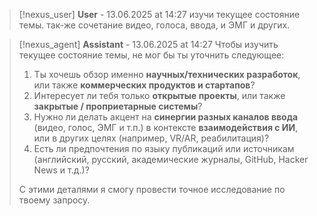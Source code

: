 >[!nexus_user] **User** - 13.06.2025 at 14:27
> изучи текущее состояние темы. так-же сочетание видео, голоса, ввода, и ЭМГ и других.
<!-- UID: ce9825b0-3a51-4e62-98bc-77ae0733f863 -->




>[!nexus_agent] **Assistant** - 13.06.2025 at 14:27
> Чтобы изучить текущее состояние темы, не мог бы ты уточнить следующее:
> 
> 1. Ты хочешь обзор именно **научных/технических разработок**, или также **коммерческих продуктов и стартапов**?
> 2. Интересует ли тебя только **открытые проекты**, или также **закрытые / проприетарные системы**?
> 3. Нужно ли делать акцент на **синергии разных каналов ввода** (видео, голос, ЭМГ и т.п.) в контексте **взаимодействия с ИИ**, или в других целях (например, VR/AR, реабилитация)?
> 4. Есть ли предпочтения по языку публикаций или источникам (английский, русский, академические журналы, GitHub, Hacker News и т.д.)?
> 
> С этими деталями я смогу провести точное исследование по твоему запросу.
<!-- UID: a181370b-a947-48ad-9c9d-8ce0676f5f2e -->